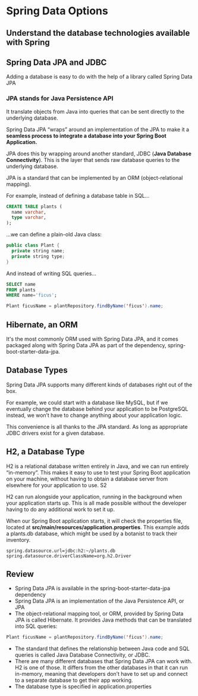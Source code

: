 # Spring Data Options

## Understand the database technologies available with Spring

## Spring Data JPA and JDBC

Adding a database is easy to do with the help of a library called Spring Data JPA

### **JPA** stands for **Java Persistence API**

It translate objects from Java into queries that can be sent directly to the underlying database.

Spring Data JPA “wraps” around an implementation of the JPA to make it a **seamless process to integrate a database into your Spring Boot Application.**

JPA does this by wrapping around another standard, JDBC (**Java Database Connectivity**). This is the layer that sends raw database queries to the underlying database.

JPA is a standard that can be implemented by an ORM (object-relational mapping).

For example, instead of defining a database table in SQL…

```sql
CREATE TABLE plants (
  name varchar,
  type varchar,
);
```

…we can define a plain-old Java class:

```java
public class Plant {
  private string name;
  private string type;
}
```

And instead of writing SQL queries…

```sql
SELECT name
FROM plants
WHERE name='ficus';
```

```java
Plant ficusName = plantRepository.findByName('ficus').name;
```

## **Hibernate**, an ORM

It's the most commonly ORM used with Spring Data JPA, and it comes packaged along with Spring Data JPA as part of the dependency, spring-boot-starter-data-jpa.

## Database Types

Spring Data JPA supports many different kinds of databases right out of the box.

For example, we could start with a database like MySQL, but if we eventually change the database behind your application to be PostgreSQL instead, we won’t have to change anything about your application logic.

This convenience is all thanks to the JPA standard. As long as appropriate JDBC drivers exist for a given database.

## H2, a Database Type

H2 is a relational database written entirely in Java, and we can run entirely “in-memory”. This makes it easy to use to test your Spring Boot application on your machine, without having to obtain a database server from elsewhere for your application to use. S2

H2 can run alongside your application, running in the background when your application starts up. This is all made possible without the developer having to do any additional work to set it up.

When our Spring Boot application starts, it will check the properties file, located at **src/main/resources/application.properties**. This example adds a plants.db database, which might be used by a botanist to track their inventory.

```
spring.datasource.url=jdbc:h2:~/plants.db
spring.datasource.driverClassName=org.h2.Driver
```

## **Review**

- Spring Data JPA is available in the spring-boot-starter-data-jpa dependency
- Spring Data JPA is an implementation of the Java Persistence API, or JPA
- The object-relational mapping tool, or ORM, provided by Spring Data JPA is called Hibernate. It provides Java methods that can be translated into SQL queries:

```java
Plant ficusName = plantRepository.findByName('ficus').name;
```

- The standard that defines the relationship between Java code and SQL queries is called Java Database Connectivity, or JDBC.
- There are many different databases that Spring Data JPA can work with. H2 is one of those. It differs from the other databases in that it can run in-memory, meaning that developers don’t have to set up and connect to a separate database to get their app working.
- The database type is specified in application.properties
